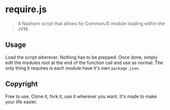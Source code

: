 # require.js
>A Nashorn script that allows for CommonJS module loading within the JVM.

## Usage
Load the script wherever. Nothing has to be prepped. Once done, simply edit the modules root at the end of the function call and use as 
normal. The only thing it requires is each module have it's own `package.json`. 

## Copyright
Free to use. Clone it, fork it, use it wherever you want. It's made to make your life easier.
